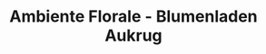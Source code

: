 ---
title: "Ambiente Florale - Blumenladen Aukrug"
url: /aukrug/ambiente-florale-blumenladen-aukrug/
shop: Blumen
---